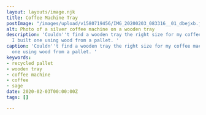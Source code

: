 ```yaml
---
layout: layouts/image.njk
title: Coffee Machine Tray
postImage: "/images/upload/v1580719456/IMG_20200203_083316__01_dbejxb.jpg"
alt: Photo of a silver coffee machine on a wooden tray
description: 'Couldn''t find a wooden tray the right size for my coffee machine so
  I built one using wood from a pallet. '
caption: 'Couldn''t find a wooden tray the right size for my coffee machine so I built
  one using wood from a pallet. '
keywords:
- recycled pallet
- wooden tray
- coffee machine
- coffee
- sage
date: 2020-02-03T00:00:00Z
tags: []

---
```

